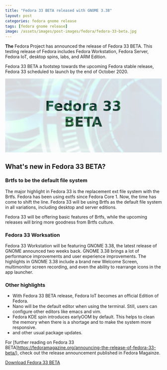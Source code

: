 ```yaml
---
title: "Fedora 33 BETA released with GNOME 3.38"
layout: post
categories: fedora gnome release
tags: [fedora gnome release]
image: /assets/images/post-images/fedora/fedora-33-beta.jpg
---
```


**The** Fedora Project has announced the release of Fedora 33 BETA. This testing release of Fedora includes Fedora Workstation, Fedora Server, Fedora IoT, desktop spins, labs, and ARM Edition. 

Fedora 33 BETA a footstep towards the upcoming Fedora stable release, Fedora 33 scheduled to launch by the end of October 2020.

![Fedora 33 BETA banner](/assets/images/post-images/fedora/fedora-33-beta.jpg)

## What's new in Fedora 33 BETA?
### Brtfs to be the default file system
The major highlight in Fedora 33 is the replacement ext file system with the Brtfs. Fedora has been using extfs since Fedora Core 1. Now, the time has come to shift the line. Fedora 33 will be using Brtfs as the default file system in all variations, including desktop and server editions.

Fedora 33 will be offering basic features of Brtfs, while the upcoming releases will bring more goodness from Brtfs culture.

### Fedora 33 Worksation
Fedora 33 Workstation will be featuring GNOME 3.38, the latest release of GNOME announced two weeks back. GNOME 3.38 brings a lot of performance improvements and user experience improvements. The highlights in GNOME 3.38 include a brand new Welcome Screen, multimonitor screen recording, and even the ability to rearrange icons in the app launcher.

### Other highlights
- With Fedora 33 BETA release, Fedora IoT becomes an official Edition of Fedora. 
- Nano will be the default editor when using the terminal. Still, users can configure other editors like emacs and vim.
- Fedora KDE spin introduces earlyOOM by default. This helps to clean the memory when there is a shortage and to make the system more responsive.
- and other usual package updates.

For [further reading on Fedora 33 BETA]https://fedoramagazine.org/announcing-the-release-of-fedora-33-beta/), check out the release announcement published in Fedora Magainze.

<a class="download" href="https://download.fedoraproject.org/pub/fedora/linux/releases/test/33_Beta/Workstation/x86_64/iso/Fedora-Workstation-Live-x86_64-33_Beta-1.3.iso">Download Fedora 33 BETA</a>